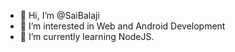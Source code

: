 - 👋 Hi, I’m @SaiBalaji
- 👀 I’m interested in Web and Android Development
- 🌱 I’m currently learning NodeJS.
<!-- - 💞️ I’m looking to collaborate on ...
- 📫 How to reach me ... -->

<!---
SaiBalaji-22/SaiBalaji-22 is a ✨ special ✨ repository because its `README.md` (this file) appears on your GitHub profile.
You can click the Preview link to take a look at your changes.
--->
